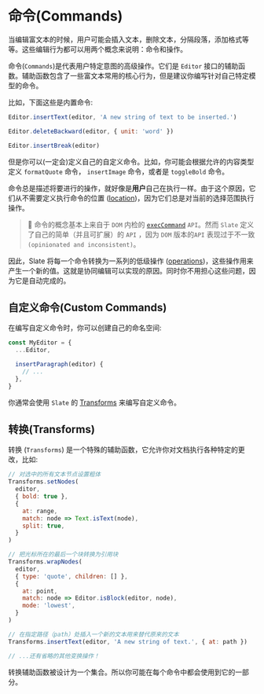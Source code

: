 # 命令(Commands)

当编辑富文本的时候，用户可能会插入文本，删除文本，分隔段落，添加格式等等。这些编辑行为都可以用两个概念来说明：命令和操作。

命令(`Commands`)是代表用户特定意图的高级操作。它们是 `Editor` 接口的辅助函数。辅助函数包含了一些富文本常用的核心行为，但是建议你编写针对自己特定模型的命令。

比如，下面这些是内置命令:

```js
Editor.insertText(editor, 'A new string of text to be inserted.')

Editor.deleteBackward(editor, { unit: 'word' })

Editor.insertBreak(editor)
```

但是你可以(一定会)定义自己的自定义命令。比如，你可能会根据允许的内容类型定义 `formatQuote` 命令， `insertImage` 命令，或者是 `toggleBold` 命令。

命令总是描述将要进行的操作，就好像是**用户**自己在执行一样。由于这个原因，它们从不需要定义执行命令的位置 ([location](./03-locations.md))，因为它们总是对当前的选择范围执行操作。

> 🤖 命令的概念基本上来自于 `DOM` 内检的 [`execCommand`](https://developer.mozilla.org/en-US/docs/Web/API/Document/execCommand) `API`。然而 `Slate` 定义了自己的简单（并且可扩展）的 `API` ，因为 `DOM` 版本的`API` 表现过于不一致 `(opinionated and inconsistent)`。

因此，Slate 将每一个命令转换为一系列的低级操作 ([operations](./05-operations.md))，这些操作用来产生一个新的值。这就是协同编辑可以实现的原因。同时你不用担心这些问题，因为它是自动完成的。

## 自定义命令(Custom Commands)

在编写自定义命令时，你可以创建自己的命名空间:

```js
const MyEditor = {
  ...Editor,

  insertParagraph(editor) {
    // ...
  },
}
```

你通常会使用 `Slate` 的 [Transforms](../api/transforms.md) 来编写自定义命令。

## 转换(Transforms)

转换 (`Transforms`) 是一个特殊的辅助函数，它允许你对文档执行各种特定的更改，比如:

```js
// 对选中的所有文本节点设置粗体
Transforms.setNodes(
  editor,
  { bold: true },
  {
    at: range,
    match: node => Text.isText(node),
    split: true,
  }
)

// 把光标所在的最后一个块转换为引用块
Transforms.wrapNodes(
  editor,
  { type: 'quote', children: [] },
  {
    at: point,
    match: node => Editor.isBlock(editor, node),
    mode: 'lowest',
  }
)

// 在指定路径（path）处插入一个新的文本用来替代原来的文本
Transforms.insertText(editor, 'A new string of text.', { at: path })

// ...还有省略的其他变换操作！
```

转换辅助函数被设计为一个集合。所以你可能在每个命令中都会使用到它的一部分。
